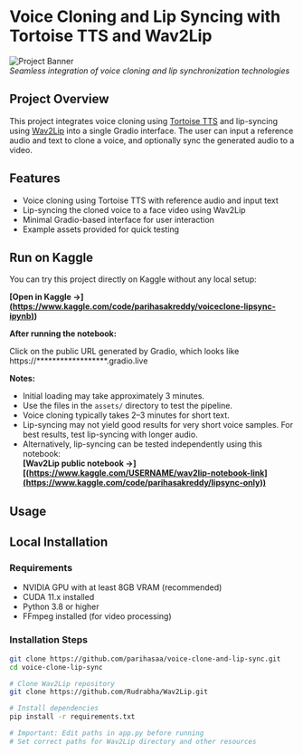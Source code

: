 # Voice Cloning and Lip Syncing with Tortoise TTS and Wav2Lip


![Project Banner](https://via.placeholder.com/800x200?text=Voice+Cloning+%26+Lip+Syncing+Pipeline)  
*Seamless integration of voice cloning and lip synchronization technologies*

## Project Overview
This project integrates voice cloning using [Tortoise TTS](https://github.com/neonbjb/tortoise-tts) and lip-syncing using [Wav2Lip](https://github.com/Rudrabha/Wav2Lip) into a single Gradio interface. The user can input a reference audio and text to clone a voice, and optionally sync the generated audio to a video.

## Features

- Voice cloning using Tortoise TTS with reference audio and input text
- Lip-syncing the cloned voice to a face video using Wav2Lip
- Minimal Gradio-based interface for user interaction
- Example assets provided for quick testing

## Run on Kaggle

You can try this project directly on Kaggle without any local setup:

**[Open in Kaggle →][(https://www.kaggle.com/code/parihasakreddy/voiceclone-lipsync-ipynb)](https://www.kaggle.com/code/parihasakreddy/voiceclone-lipsync-ipynb))**


**After running the notebook:**

Click on the public URL generated by Gradio, which looks like https://******************.gradio.live

**Notes:**
- Initial loading may take approximately 3 minutes.
- Use the files in the `assets/` directory to test the pipeline.
- Voice cloning typically takes 2–3 minutes for short text.
- Lip-syncing may not yield good results for very short voice samples. For best results, test lip-syncing with longer audio.
- Alternatively, lip-syncing can be tested independently using this notebook:  
  **[Wav2Lip public notebook →][(https://www.kaggle.com/USERNAME/wav2lip-notebook-link](https://www.kaggle.com/code/parihasakreddy/lipsync-only))**

## Usage

## Local Installation

### Requirements
- NVIDIA GPU with at least 8GB VRAM (recommended)
- CUDA 11.x installed
- Python 3.8 or higher
- FFmpeg installed (for video processing)

### Installation Steps

```bash
git clone https://github.com/parihasaa/voice-clone-and-lip-sync.git
cd voice-clone-lip-sync

# Clone Wav2Lip repository
git clone https://github.com/Rudrabha/Wav2Lip.git

# Install dependencies
pip install -r requirements.txt

# Important: Edit paths in app.py before running
# Set correct paths for Wav2Lip directory and other resources

